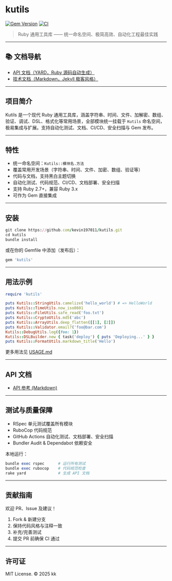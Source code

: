 # kutils

[![Gem Version](https://img.shields.io/gem/v/kutils)](https://rubygems.org/gems/kutils)
[![CI](https://github.com/kevin197011/kutils/actions/workflows/docs.yml/badge.svg)](https://github.com/kevin197011/kutils/actions/workflows/docs.yml)

> Ruby 通用工具库 —— 统一命名空间、极简高效、自动化工程最佳实践

---

## 📚 文档导航

- [API 文档（YARD，Ruby 源码自动生成）](https://kevin197011.github.io/kutils/yardoc/)
- [技术文档（Markdown，Jekyll 极客风格）](https://kevin197011.github.io/kutils/docs/)

---

## 项目简介

Kutils 是一个现代 Ruby 通用工具库，涵盖字符串、时间、文件、加解密、数组、验证、调试、DSL、格式化等常用场景，全部模块统一挂载于 `Kutils` 命名空间，极易集成与扩展。支持自动化测试、文档、CI/CD、安全扫描与 Gem 发布。

---

## 特性

- 统一命名空间：`Kutils::模块名.方法`
- 覆盖常用开发场景（字符串、时间、文件、加密、数组、验证等）
- 代码与文档，支持黑白主题切换
- 自动化测试、代码规范、CI/CD、文档部署、安全扫描
- 支持 Ruby 2.7+，兼容 Ruby 3.x
- 可作为 Gem 直接集成

---

## 安装

```ruby
git clone https://github.com/kevin197011/kutils.git
cd kutils
bundle install
```

或在你的 Gemfile 中添加（发布后）：

```ruby
gem 'kutils'
```

---

## 用法示例

```ruby
require 'kutils'

puts Kutils::StringUtils.camelize('hello_world') # => HelloWorld
puts Kutils::TimeUtils.now_iso8601
puts Kutils::FileUtils.safe_read('foo.txt')
puts Kutils::CryptoUtils.md5('abc')
puts Kutils::ArrayUtils.deep_flatten([[1], [2]])
puts Kutils::Validator.email?('foo@bar.com')
Kutils::DebugUtils.log({foo: 1})
Kutils::DSLBuilder.new { task('deploy') { puts 'Deploying...' } }
puts Kutils::FormatUtils.markdown_title('Hello')
```

更多用法见 [USAGE.md](docs/USAGE.md)

---

## API 文档

- [API 参考 (Markdown)](docs/API.md)

---

## 测试与质量保障

- RSpec 单元测试覆盖所有模块
- RuboCop 代码规范
- GitHub Actions 自动化测试、文档部署、安全扫描
- Bundler Audit & Dependabot 依赖安全

本地运行：

```ruby
bundle exec rspec      # 运行所有测试
bundle exec rubocop    # 代码规范检查
rake yard              # 生成 API 文档
```

---

## 贡献指南

欢迎 PR、Issue 及建议！

1. Fork & 新建分支
2. 保持代码风格与注释一致
3. 补充/完善测试
4. 提交 PR 前确保 CI 通过

---

## 许可证

MIT License. © 2025 kk

